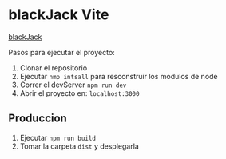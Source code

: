 # blackJack Vite

[blackJack](https://jarolgabriel.github.io/blackjack-21/)

Pasos para ejecutar el proyecto:

1. Clonar el repositorio
2. Ejecutar `nmp intsall` para resconstruir los modulos de node
3. Correr el devServer `npm run dev`
4. Abrir el proyecto en: `localhost:3000`

## Produccion

1. Ejecutar `npm run build`
2. Tomar la carpeta `dist` y desplegarla
